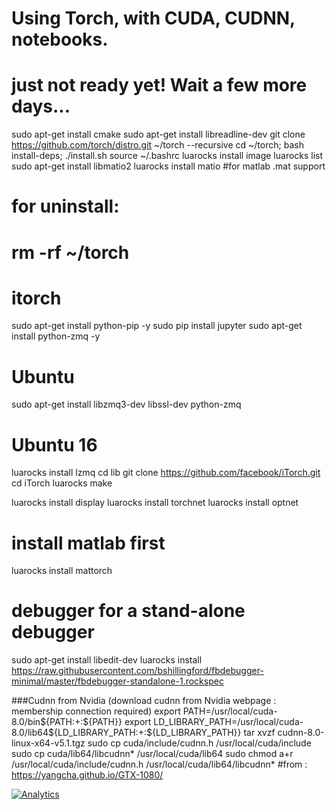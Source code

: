 # Using Torch, with CUDA, CUDNN, notebooks.


# just not ready yet! Wait a few more days...

sudo apt-get install cmake
sudo apt-get install libreadline-dev
git clone https://github.com/torch/distro.git ~/torch --recursive
cd ~/torch; bash install-deps;
./install.sh
source ~/.bashrc
luarocks install image
luarocks list
sudo apt-get install libmatio2
luarocks install matio #for matlab .mat support
# for uninstall:
# rm -rf ~/torch

# itorch
sudo apt-get install python-pip -y
sudo pip install jupyter
sudo apt-get install python-zmq -y
# Ubuntu
sudo apt-get install libzmq3-dev libssl-dev python-zmq

# Ubuntu 16
luarocks install lzmq
cd lib
git clone https://github.com/facebook/iTorch.git
cd iTorch
luarocks make 

luarocks install display
luarocks install torchnet
luarocks install optnet
# install matlab first
luarocks install mattorch
# debugger for a stand-alone debugger
sudo apt-get install libedit-dev 
luarocks install https://raw.githubusercontent.com/bshillingford/fbdebugger-minimal/master/fbdebugger-standalone-1.rockspec 


###Cudnn from Nvidia (download cudnn from Nvidia webpage : membership connection required)
export PATH=/usr/local/cuda-8.0/bin${PATH:+:${PATH}}
export LD_LIBRARY_PATH=/usr/local/cuda-8.0/lib64${LD_LIBRARY_PATH:+:${LD_LIBRARY_PATH}}
tar xvzf cudnn-8.0-linux-x64-v5.1.tgz
sudo cp cuda/include/cudnn.h /usr/local/cuda/include
sudo cp cuda/lib64/libcudnn* /usr/local/cuda/lib64
sudo chmod a+r /usr/local/cuda/include/cudnn.h /usr/local/cuda/lib64/libcudnn*
#from : https://yangcha.github.io/GTX-1080/

[![Analytics](https://ga-beacon.appspot.com/UA-91308638-2/github.com/ThibaultGROUEIX/KernelMethods_mva/README?pixel)](https://github.com/ThibaultGROUEIX/KernelMethods_mva/)
